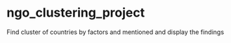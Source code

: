 # ngo_clustering_project
Find cluster of countries by factors and mentioned and display the findings
